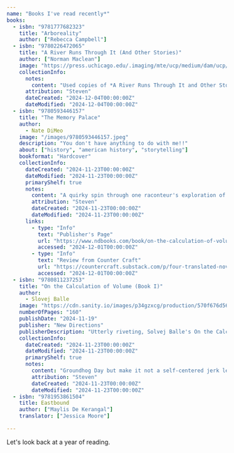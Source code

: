 ```yaml
---
name: "Books I've read recently*"
books: 
  - isbn: "9781777682323"
    title: "Arboreality"
    author: ["Rebecca Campbell"]
  - isbn: "9780226472065"
    title: "A River Runs Through It (And Other Stories)"
    author: ["Norman Maclean"]
    image: "https://press.uchicago.edu/.imaging/mte/ucp/medium/dam/ucp/books/jacket/978/02/26/47/9780226472065.jpg/jcr:content/9780226472065.jpg"
    collectionInfo:
      notes: 
        content: "Used copies of *A River Runs Through It and Other Stories* appear on the shelf at the store almost magically whenever one is purchased. Every time,  I think \"Is it time for me to read this?\" When I finally answered the call, I want to kick the me that waited so long. Norman Maclean's  semi-autobiographical account of his relationship to a brother he feels powerless to help is absolutely stunning. Maclean's frame for telling the story might be their time spent fly fishing in early 20th century Montana, but the depth expressed is more profound than any fishing hole, literary or otherwise. Told in with the plainspoken, rueful economy of language befitting an inductee of the Montana Cowboy Hall of Fame and written with the impeccable craft of a longtime professor of English at the University of Chicago, here is a timeless book that is somehow also of its time. I am now at high risk of having to read every single word this man wrote. Incredible."
      attribution: "Steven"
      dateCreated: "2024-12-04T00:00:00Z"
      dateModified: "2024-12-04T00:00:00Z"
  - isbn: "9780593446157"
    title: "The Memory Palace"
    author: 
      - Nate DiMeo
    image: "/images/9780593446157.jpeg"
    description: "You don't have anything to do with me!!"
    about: ["history", "american history", "storytelling"]
    bookformat: "Hardcover"
    collectionInfo:
      dateCreated: "2024-11-23T00:00:00Z"
      dateModified: "2024-11-23T00:00:00Z"
      primaryShelf: true
      notes: 
        content: "A quirky spin through one raconteur's exploration of American History, in which a treasure trove of historical accidents, surprising incidents, memorable characters build an pointallist portrait of an always-surprising world. Two."
        attribution: "Steven"
        dateCreated: "2024-11-23T00:00:00Z"
        dateModified: "2024-11-23T00:00:00Z"
      links:
        - type: "Info"
          text: "Publisher's Page"
          url: "https://www.ndbooks.com/book/on-the-calculation-of-volume-book-i/"
          accessed: "2024-12-01T00:00:00Z"
        - type: "Info"
          text: "Review from Counter Craft"
          url: "https://countercraft.substack.com/p/four-translated-novels-i-enjoyed"
          accessed: "2024-12-01T00:00:00Z"
  - isbn: "9780811237253"
    title: "On the Calculation of Volume (Book I)"
    author: 
      - Slovej Balle
    image: "https://cdn.sanity.io/images/p34gzxcg/production/570f676d56fbafe2189f3d39396637f7155b4b02-6000x9600.jpg?auto=format&w=500&fit=scale"
    numberOfPages: "160"
    publishDate: "2024-11-19"
    publisher: "New Directions"
    publisherDescription: "Utterly riveting, Solvej Balle's On the Calculation of Volume (Book I) is the grand opening of her speculative fiction septology, winner of the 2022 Nordic Council Literature Prize (Scandinavia's most important literary award) for being \"a masterpiece of its time.\"\n\nTara Selter, the heroine of On the *Calculation of Volume*, has involuntarily stepped off the train of time: in her world, November 18th repeats itself endlessly. We meet Tara on her 122nd November 18th: she no longer experiences the changes of days, weeks, months, or seasons. She finds herself in a lonely new reality without being able to explain why: how is it that she wakes every morning into the same day, knowing to the exact second when the blackbird will burst into song and when the rain will begin? Will she ever be able to share her new life with her beloved and now chronically befuddled husband? And on top of her profound isolation and confusion, Tara takes in with pain how slight a difference she makes in the world. (As she puts it: \"That's how little the activities of one person matter on the 18th of November.\")"
    collectionInfo:
      dateCreated: "2024-11-23T00:00:00Z"
      dateModified: "2024-11-23T00:00:00Z"
      primaryShelf: true
      notes: 
        content: "Groundhog Day but make it not a self-centered jerk learning a life lesson through eternal recurrence but a meditative, relatively happy person coming to terms with the same quiet November day over and over again, where not much happens but it is rendered electric by an incredibly talented writer."
        attribution: "Steven"
        dateCreated: "2024-11-23T00:00:00Z"
        dateModified: "2024-11-23T00:00:00Z"
  - isbn: "9781953861504"
    title: Eastbound
    author: ["Maylis De Kerangal"]
    translator: ["Jessica Moore"]

---
```


Let's look back at a year of reading.
